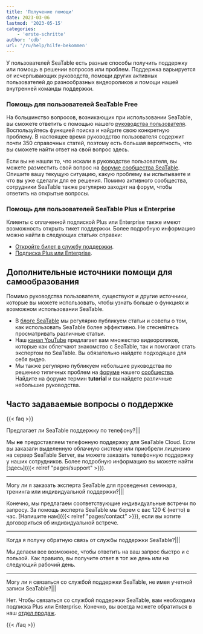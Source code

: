 ```yaml
---
title: 'Получение помощи'
date: 2023-03-06
lastmod: '2023-05-15'
categories:
    - 'erste-schritte'
author: 'cdb'
url: '/ru/help/hilfe-bekommen'
---
```


У пользователей SeaTable есть разные способы получить поддержку или помощь в решении вопросов или проблем. Поддержка варьируется от исчерпывающих руководств, помощи других активных пользователей до разнообразных видеороликов и помощи нашей внутренней команды поддержки.

### Помощь для пользователей SeaTable Free

На большинство вопросов, возникающих при использовании SeaTable, вы сможете ответить с помощью нашего [руководства пользователя](/ru/docs/). Воспользуйтесь функцией поиска и найдите свою конкретную проблему. В настоящее время руководство пользователя содержит почти 350 справочных статей, поэтому есть большая вероятность, что вы сможете найти ответ на свой вопрос здесь.

Если вы не нашли то, что искали в руководстве пользователя, вы можете разместить свой вопрос на [форуме сообщества SeaTable](https://forum.seatable.io). Опишите вашу текущую ситуацию, какую проблему вы испытываете и что вы уже сделали для ее решения. Помимо активного сообщества, сотрудники SeaTable также регулярно заходят на форум, чтобы ответить на открытые вопросы.

### Помощь для пользователей SeaTable Plus и Enterprise

Клиенты с оплаченной подпиской Plus или Enterprise также имеют возможность открыть тикет поддержки. Более подробную информацию можно найти в следующих статьях справки:

- [Откройте билет в службу поддержки](https://seatable.io/ru/docs/teamverwaltung/ein-support-ticket-eroeffnen/).
- [Подписка Plus или Enterprise](https://seatable.io/ru/docs/abo-abrechnung/plus-oder-enterprise-abonnement-buchen/).

## Дополнительные источники помощи для самообразования

Помимо руководства пользователя, существуют и другие источники, которые вы можете использовать, чтобы узнать больше о функциях и возможном использовании SeaTable.

- В [блоге SeaTable](/ru/blog) мы регулярно публикуем статьи и советы о том, как использовать SeaTable более эффективно. Не стесняйтесь просматривать различные статьи.
- Наш [канал YouTube](https://youtube.com/seatable) предлагает вам множество видеороликов, которые как облегчают знакомство с SeaTable, так и помогают стать экспертом по SeaTable. Вы обязательно найдете подходящее для себя видео.
- Мы также регулярно публикуем небольшие руководства по решению типичных проблем на [форуме](https://forum.seatable.io) нашего [сообщества](https://forum.seatable.io). Найдите на форуме термин **tutorial** и вы найдете различные небольшие руководства.

## Часто задаваемые вопросы о поддержке

{{< faq >}}

Предлагает ли SeaTable поддержку по телефону?|||

Мы **не** предоставляем телефонную поддержку для SeaTable Cloud. Если вы заказали выделенную облачную систему или приобрели лицензию на сервер SeaTable Server, вы можете заказать телефонную поддержку у наших сотрудников. Более подробную информацию вы можете найти [здесь]({{< relref "pages/support" >}}).

---

Могу ли я заказать эксперта SeaTable для проведения семинара, тренинга или индивидуальной поддержки?|||

Конечно, мы предлагаем соответствующие индивидуальные встречи по запросу. За помощь эксперта SeaTable мы берем с вас 120 € (нетто) в час. [Напишите нам]({{< relref "pages/contact" >}}), если вы хотите договориться об индивидуальной встрече.

---

Когда я получу обратную связь от службы поддержки SeaTable?|||

Мы делаем все возможное, чтобы ответить на ваш запрос быстро и с пользой. Как правило, вы получите ответ в тот же день или на следующий рабочий день.

---

Могу ли я связаться со службой поддержки SeaTable, не имея учетной записи SeaTable?|||

Нет. Чтобы связаться со службой поддержки SeaTable, вам необходима подписка Plus или Enterprise. Конечно, вы всегда можете обратиться в наш [отдел продаж](mailto:sales@seatable.io).

{{< /faq >}}
